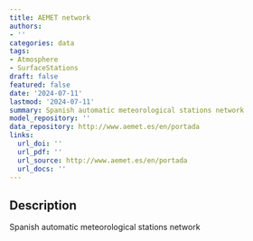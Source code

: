 ```yaml
---
title: AEMET network
authors:
- ''
categories: data
tags:
- Atmosphere
- SurfaceStations
draft: false
featured: false
date: '2024-07-11'
lastmod: '2024-07-11'
summary: Spanish automatic meteorological stations network
model_repository: ''
data_repository: http://www.aemet.es/en/portada
links:
  url_doi: ''
  url_pdf: ''
  url_source: http://www.aemet.es/en/portada
  url_docs: ''
---
```


## Description

Spanish automatic meteorological stations network

